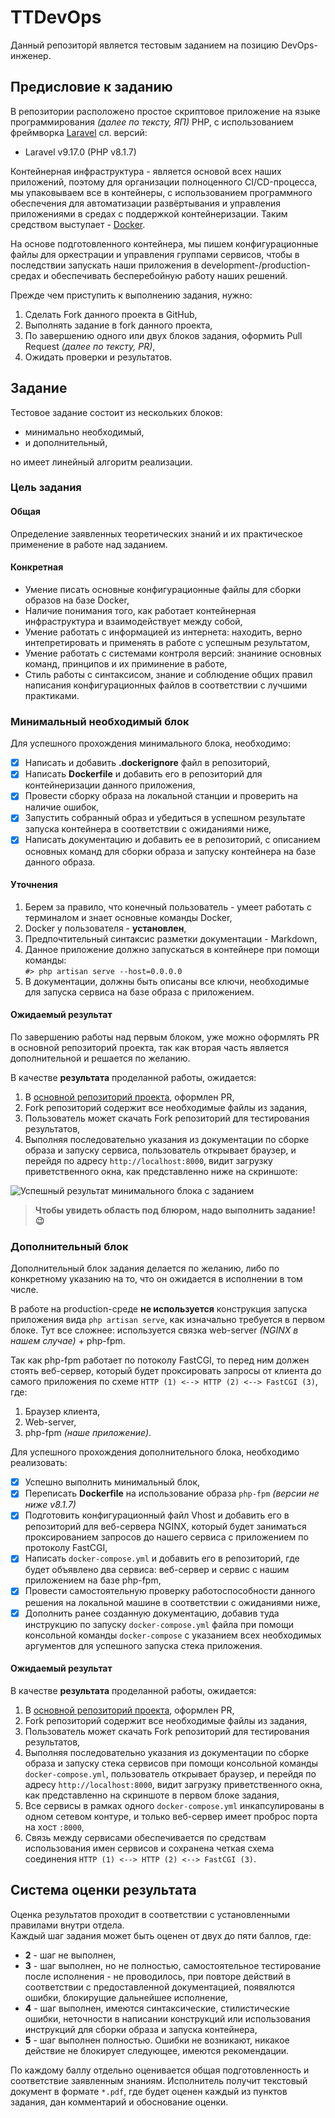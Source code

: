 # TTDevOps

Данный репозиторй является тестовым заданием на позицию DevOps-инженер.  

## Предисловие к заданию

В репозитории расположено простое скриптовое приложение на языке программирования *(далее по тексту, ЯП)* PHP, с использованием фреймворка [Laravel](https://laravel.com/) сл. версий: 

* Laravel v9.17.0 (PHP v8.1.7)

Контейнерная инфраструктура - является основой всех наших приложений, поэтому для организации полноценного CI/CD-процесса, мы упаковываем все в контейнеры, с использованием программного обеспечения для автоматизации развёртывания и управления приложениями в средах с поддержкой контейнеризации. Таким средством выступает - [Docker](https://docker.com).

На основе подготовленного контейнера, мы пишем конфигурационные файлы для оркестрации и управления группами сервисов, чтобы в последствии запускать наши приложения в development-/production-средах и обеспечивать бесперебойную работу наших решений. 

Прежде чем приступить к выполнению задания, нужно: 

1. Сделать Fork данного проекта в GitHub, 
2. Выполнять задание в fork данного проекта, 
3. По завершению одного или двух блоков задания, оформить Pull Request *(далее по тексту, PR)*, 
4. Ожидать проверки и результатов. 

## Задание

Тестовое задание состоит из нескольких блоков: 

* минимально необходимый, 
* и дополнительный, 

но имеет линейный алгоритм реализации. 

### Цель задания

#### Общая

Определение заявленных теоретических знаний и их практическое применение в работе над заданием. 

#### Конкретная

* Умение писать основные конфигурационные файлы для сборки образов на базе Docker, 
* Наличие понимания того, как работает контейнерная инфраструктура и взаимодействует между собой, 
* Умение работать с информацией из интернета: находить, верно интепретировать и применять в работе с успешным результатом,
* Умение работать с системами контроля версий: знаниние основных команд, принципов и их приминение в работе, 
* Стиль работы с синтаксисом, знание и соблюдение общих правил написания конфигурационных файлов в соответствии с лучшими практиками. 

### Минимальный необходимый блок 

Для успешного прохождения минимального блока, необходимо: 

  - [x] Написать и добавить **.dockerignore** файл в репозиторий,
  - [x] Написать **Dockerfile** и добавить его в репозиторий для контейнеризации данного приложения, 
  - [x] Провести сборку образа на локальной станции и проверить на наличие ошибок, 
  - [x] Запустить собранный образ и убедиться в успешном результате запуска контейнера в соответствии с ожиданиями ниже, 
  - [x] Написать документацию и добавить ее в репозиторий, с описанием основных команд для сборки образа и запуску контейнера на базе данного образа.

#### Уточнения 

1. Берем за правило, что конечный пользователь - умеет работать с терминалом и знает основные команды Docker,  
2. Docker у пользователя - **установлен**, 
3. Предпочтительный синтаксис разметки документации - Markdown,
4. Данное приложение должно запускаться в контейнере при помощи команды:    
  `#> php artisan serve --host=0.0.0.0`
5. В документации, должны быть описаны все ключи, необходимые для запуска сервиса на базе образа с приложением.  

#### Ожидаемый результат 

По завершению работы над первым блоком, уже можно оформлять PR в основной репозиторий проекта, так как вторая часть является дополнительной и решается по желанию. 

В качестве **результата** проделанной работы, ожидается: 

1. В [основной репозиторий проекта](https://github.com/cardinalit/TTDevOps), оформлен PR,
2. Fork репозиторий содержит все необходимые файлы из задания, 
3. Пользователь может скачать Fork репозиторий для тестирования результатов, 
4. Выполняя последовательно указания из документации по сборке образа и запуску сервиса, пользователь открывает браузер, и перейдя по адресу `http://localhost:8000`, видит загрузку приветственного окна, как представленно ниже на скриншоте: 

![Успешный результат минимального блока с заданием](https://fs.dragops.team/s/rzMZCN9FkmXsgzn/preview)

> **Чтобы увидеть область под блюром, надо выполнить задание! 😉**

### Дополнительный блок 

Дополнительный блок задания делается по желанию, либо по конкретному указанию на то, что он ожидается в исполнении в том числе. 

В работе на production-среде **не используется** конструкция запуска приложения вида `php artisan serve`, как изначально требуется в первом блоке. Тут все сложнее: используется связка web-server *(NGINX в нашем случае)* + php-fpm.

Так как php-fpm работает по потоколу FastCGI, то перед ним должен стоять веб-сервер, который будет проксировать запросы от клиента до самого приложения по схеме `HTTP (1) <--> HTTP (2) <--> FastCGI (3)`, где: 

1. Браузер клиента,
2. Web-server, 
3. php-fpm *(наше приложение)*.

Для успешного прохождения дополнительного блока, необходимо реализовать: 

  - [x] Успешно выполнить минимальный блок, 
  - [x] Переписать **Dockerfile** на использование образа `php-fpm` *(версии не ниже v8.1.7)*
  - [x] Подготовить конфигурационный файл Vhost и добавить его в репозиторий для веб-сервера NGINX, который будет заниматься проксированием запросов до нашего сервиса с приложением по протоколу FastCGI,
  - [x] Написать `docker-compose.yml` и добавить его в репозиторий, где будет объявлено два сервиса: веб-сервер и сервис с нашим приложением на базе php-fpm, 
  - [x] Провести самостоятельную проверку работоспособности данного решения на локальной машине в соответствии с ожиданиями ниже, 
  - [x] Дополнить ранее созданную документацию, добавив туда инструкцию по запуску `docker-compose.yml` файла при помощи консольной команды `docker-compose` с указанием всех необходимых аргументов для успешного запуска стека приложения. 

#### Ожидаемый результат 

В качестве **результата** проделанной работы, ожидается: 

1. В [основной репозиторий проекта](https://github.com/cardinalit/TTDevOps), оформлен PR,
2. Fork репозиторий содержит все необходимые файлы из задания, 
3. Пользователь может скачать Fork репозиторий для тестирования результатов, 
4. Выполняя последовательно указания из документации по сборке образа и запуску стека сервисов при помощи консольной команды `docker-compose.yml`, пользователь открывает браузер, и перейдя по адресу `http://localhost:8000`, видит загрузку приветственного окна, как представленно на скриншоте в первом блоке задания, 
5. Все сервисы в рамках одного `docker-compose.yml` инкапсулированы в одном сетевом контуре, и только веб-сервер имеет проброс порта на хост `:8000`, 
6. Связь между сервисами обеспечивается по средствам использования имен сервисов и сохранена четкая схема соединения `HTTP (1) <--> HTTP (2) <--> FastCGI (3)`. 

## Система оценки результата

Оценка результатов проходит в соответствии с установленными правилами внутри отдела.  
Каждый шаг задания может быть оценен от двух до пяти баллов, где: 

* **2** - шаг не выполнен,
* **3** - шаг выполнен, но не полностью, самостоятельное тестирование после исполнения - не проводилось, при повторе действий в соответствии с предоставленной документацией, появялются ошибки, блокирущие дальнейшее исполнение, 
* **4** - шаг выполнен, имеются синтаксические, стилистические ошибки, неточности в написании конструкций или использования инструкций для сборки образа и запуска контейнера, 
* **5** - шаг выполнен полностью. Ошибки не возникают, никакое действие не блокирует следующее, имеются рекомендации. 

По каждому баллу отдельно оценивается общая подготовленность и соответствие заявленным знаниям. Исполнитель получит текстовый документ в формате `*.pdf`, где будет оценен каждый из пунктов задания, дан комментарий и обоснование оценки.